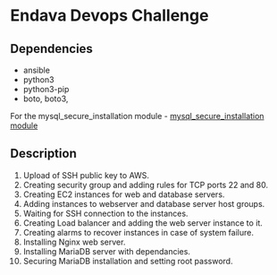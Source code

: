 
# **Endava Devops Challenge**

## **Dependencies**

- ansible
- python3
- python3-pip
- boto, boto3, 

For the mysql_secure_installation module - [mysql_secure_installation module](https://github.com/eslam-gomaa/mysql_secure_installation_Ansible)


## **Description**

1. Upload of SSH public key to AWS.
2. Creating security group and adding rules for TCP ports 22 and 80.
3. Creating EC2 instances for web and database servers. 
4. Adding instances to webserver and database server host groups.
5. Waiting for SSH connection to the instances.
6. Creating Load balancer and adding the web server instance to it.
7. Creating alarms to recover instances in case of system failure. 
8. Installing Nginx web server.
9. Installing MariaDB server with dependancies.
10. Securing MariaDB installation and setting root password.
